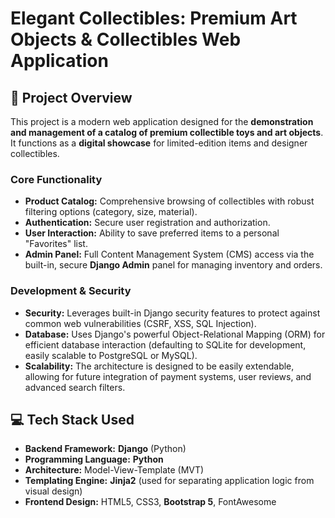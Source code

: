 # Elegant Collectibles: Premium Art Objects & Collectibles Web Application

## 🌟 Project Overview
This project is a modern web application designed for the **demonstration and management of a catalog of premium collectible toys and art objects**. It functions as a **digital showcase** for limited-edition items and designer collectibles.

### Core Functionality
* **Product Catalog:** Comprehensive browsing of collectibles with robust filtering options (category, size, material).
* **Authentication:** Secure user registration and authorization.
* **User Interaction:** Ability to save preferred items to a personal "Favorites" list.
* **Admin Panel:** Full Content Management System (CMS) access via the built-in, secure **Django Admin** panel for managing inventory and orders.

### Development & Security
* **Security:** Leverages built-in Django security features to protect against common web vulnerabilities (CSRF, XSS, SQL Injection).
* **Database:** Uses Django's powerful Object-Relational Mapping (ORM) for efficient database interaction (defaulting to SQLite for development, easily scalable to PostgreSQL or MySQL).
* **Scalability:** The architecture is designed to be easily extendable, allowing for future integration of payment systems, user reviews, and advanced search filters.

## 💻 Tech Stack Used

* **Backend Framework:** **Django** (Python)
* **Programming Language:** **Python**
* **Architecture:** Model-View-Template (MVT)
* **Templating Engine:** **Jinja2** (used for separating application logic from visual design)
* **Frontend Design:** HTML5, CSS3, **Bootstrap 5**, FontAwesome
